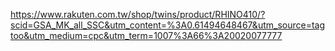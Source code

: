 https://www.rakuten.com.tw/shop/twins/product/RHINO410/?scid=GSA_MK_all_SSC&utm_content=%3A0.61494648467&utm_source=tagtoo&utm_medium=cpc&utm_term=1007%3A66%3A20020077777